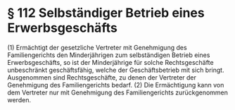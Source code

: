 # § 112 Selbständiger Betrieb eines Erwerbsgeschäfts
(1) Ermächtigt der gesetzliche Vertreter mit Genehmigung des Familiengerichts den Minderjährigen zum selbständigen Betrieb eines Erwerbsgeschäfts, so ist der Minderjährige für solche Rechtsgeschäfte unbeschränkt geschäftsfähig, welche der Geschäftsbetrieb mit sich bringt. Ausgenommen sind Rechtsgeschäfte, zu denen der Vertreter der Genehmigung des Familiengerichts bedarf.
(2) Die Ermächtigung kann von dem Vertreter nur mit Genehmigung des Familiengerichts zurückgenommen werden.